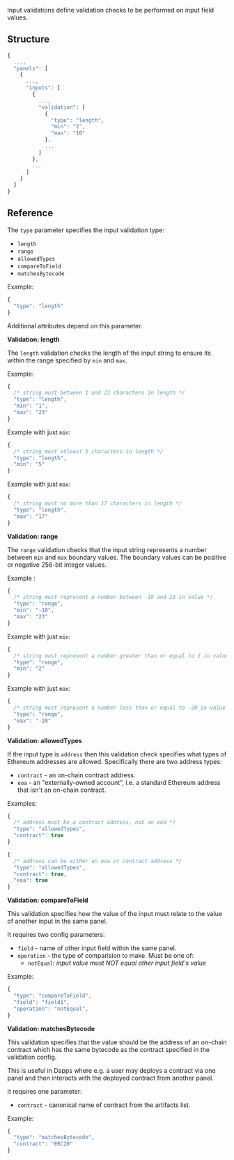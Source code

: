 Input validations define validation checks to be performed on input field values.

## Structure

```js
{
  ...,
  "panels": [
    {
      ...,
      "inputs": [
        {
          ...,
          "validation": [
            {
              "type": "length",
              "min": "2",
              "max": "10"
            },
            ...
          ]
        },
        ...
      ]
    }
  ]
}
```
## Reference

The `type` parameter specifies the input validation type:

* `length`
* `range`
* `allowedTypes`
* `compareToField`
* `matchesBytecode`

Example:

```js
{
  "type": "length"
}
```

Additional attributes depend on this parameter.

**Validation: length**

The `length` validation checks the length of the input string to ensure its
within the range specified by `min` and `max`.

Example:

```js
{
  /* string must between 1 and 23 characters in length */
  "type": "length",
  "min": "1",
  "max": "23"
}
```

Example with just `min`:

```js
{
  /* string must atleast 5 characters in length */
  "type": "length",
  "min": "5"
}
```

Example with just `max`:

```js
{
  /* string must no more than 17 characters in length */
  "type": "length",
  "max": "17"
}
```

**Validation: range**

The `range` validation checks that the input string represents a number between
`min` and `max` boundary values. The boundary values can be positive or negative 256-bit integer values.

Example :

```js
{
  /* string must represent a number between -10 and 23 in value */
  "type": "range",
  "min": "-10",
  "max": "23"
}
```

Example with just `min`:

```js
{
  /* string must represent a number greater than or equal to 2 in value */
  "type": "range",
  "min": "2"
}
```

Example with just `max`:

```js
{
  /* string must represent a number less than or equal to -20 in value */
  "type": "range",
  "max": "-20"
}
```

**Validation: allowedTypes**

If the input type is `address` then this validation check specifies what types of
Ethereum addresses are allowed. Specifically there are two address types:

* `contract` - an on-chain contract address.
* `eoa` - an "externally-owned account", i.e. a standard Ethereum address that isn't an on-chain contract.

Examples:

```js
{
  /* address must be a contract address, not an eoa */
  "type": "allowedTypes",
  "contract": true
}
```

```js
{
  /* address can be either an eoa or contract address */
  "type": "allowedTypes",
  "contract": true,
  "eoa": true
}
```

**Validation: compareToField**

This validation specifies how the value of the input must relate to the value of another input in the
same panel.

It requires two config parameters:

* `field` - name of other input field within the same panel.
* `operation` - the type of comparision to make. Must be one of:
  - `notEqual`: _input value must NOT equal other input field's value_

Example:

```js
{
  "type": "compareToField",
  "field": "field1",
  "operation": "notEqual",
}
```

**Validation: matchesBytecode**

This validation specifies that the value should be the address of an on-chain contract which has the same
bytecode as the contract specified in the validation config.

This is useful in Dapps where e.g. a user may deploys a contract via one panel and then interacts with
the deployed contract from another panel.

It requires one parameter:

* `contract` - canonical name of contract from the artifacts list.

Example:

```js
{
  "type": "matchesBytecode",
  "contract": "ERC20"
}
```
